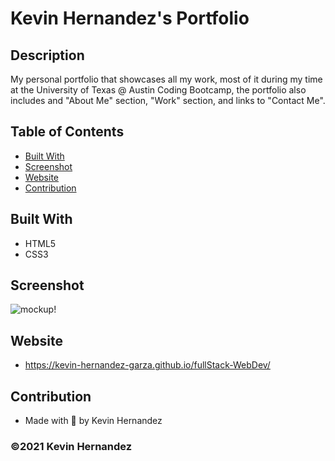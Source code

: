 # Kevin Hernandez's Portfolio

## Description

My personal portfolio that showcases all my work, most of it during my time at the University of Texas @ Austin Coding Bootcamp, the portfolio also includes and "About Me" section, "Work" section, and links to "Contact Me".

## Table of Contents

- [Built With](#built-with)
- [Screenshot](#screenshot)
- [Website](#website)
- [Contribution](#contribution)

## Built With

- HTML5
- CSS3

## Screenshot

![mockup!](assets/images/portfolio-mockup.png)

## Website

- https://kevin-hernandez-garza.github.io/fullStack-WebDev/

## Contribution

- Made with 💜 by Kevin Hernandez

### ©️2021 Kevin Hernandez
